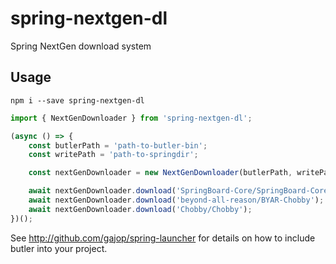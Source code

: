 # spring-nextgen-dl
Spring NextGen download system

## Usage

`npm i --save spring-nextgen-dl`

```ts
import { NextGenDownloader } from 'spring-nextgen-dl';

(async () => {
	const butlerPath = 'path-to-butler-bin';
	const writePath = 'path-to-springdir';

	const nextGenDownloader = new NextGenDownloader(butlerPath, writePath);

	await nextGenDownloader.download('SpringBoard-Core/SpringBoard-Core');
	await nextGenDownloader.download('beyond-all-reason/BYAR-Chobby');
	await nextGenDownloader.download('Chobby/Chobby');
})();
```

See http://github.com/gajop/spring-launcher for details on how to include butler into your project.